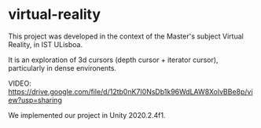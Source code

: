 # virtual-reality

This project was developed in the context of the Master's subject Virtual Reality, in IST ULisboa.

It is an exploration of 3d cursors (depth cursor + iterator cursor), particularly in dense environents.

VIDEO: https://drive.google.com/file/d/12tb0nK7I0NsDb1k96WdLAW8XolvBBe8p/view?usp=sharing

We implemented our project in Unity 2020.2.4f1.

